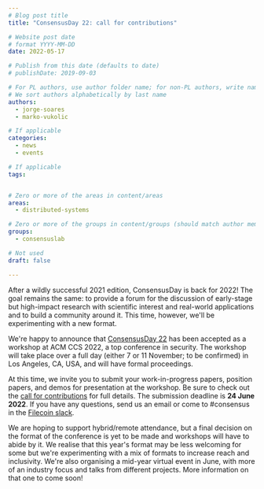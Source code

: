 ```yaml
---
# Blog post title
title: "ConsensusDay 22: call for contributions"

# Website post date
# format YYYY-MM-DD
date: 2022-05-17

# Publish from this date (defaults to date)
# publishDate: 2019-09-03

# For PL authors, use author folder name; for non-PL authors, write name as in paper within ""
# We sort authors alphabetically by last name
authors:
  - jorge-soares
  - marko-vukolic

# If applicable
categories:
  - news
  - events

# If applicable
tags:


# Zero or more of the areas in content/areas
areas:
  - distributed-systems

# Zero or more of the groups in content/groups (should match author membership)
groups:
  - consensuslab

# Not used
draft: false

---
```


After a wildly successful 2021 edition, ConsensusDay is back for 2022! The goal remains the same: to provide a forum for the discussion of early-stage but high-impact research with scientific interest and real-world applications and to build a community around it. This time, however, we'll be experimenting with a new format.

We're happy to announce that [ConsensusDay 22](/sites/consensusday22/) has been accepted as a workshop at ACM CCS 2022, a top conference in security. The workshop will take place over a full day (either 7 or 11 November; to be confirmed) in Los Angeles, CA, USA, and will have formal proceedings.

At this time, we invite you to submit your work-in-progress papers, position papers, and demos for presentation at the workshop. Be sure to check out the [call for contributions](/sites/consensusday22/calls/) for full details. The submission deadline is **24 June 2022**. If you have any questions, send us an email or come to #consensus in the [Filecoin slack](https://filecoin.io/slack).

We are hoping to support hybrid/remote attendance, but a final decision on the format of the conference is yet to be made and  workshops will have to abide by it. We realise that this year's format may be less welcoming for some but we're experimenting with a mix of formats to increase reach and inclusivity. We're also organising a mid-year virtual event in June, with more of an industry focus and talks from different projects. More information on that one to come soon!
